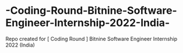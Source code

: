# -Coding-Round-Bitnine-Software-Engineer-Internship-2022-India-
Repo created for [ Coding Round ] Bitnine Software Engineer Internship 2022 (India)
